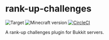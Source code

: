 # rank-up-challenges
![Target](https://img.shields.io/badge/plugin-Minecraft-blueviolet)
![Minecraft version](https://img.shields.io/badge/version-1.18.2-blue)
[![CircleCI](https://circleci.com/gh/Voltariuss/diagonia-plugin/tree/main.svg?style=svg)](https://circleci.com/gh/Voltariuss/diagonia-plugin/tree/main)

A rank-up challenges plugin for Bukkit servers.
